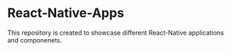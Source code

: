 # React-Native-Apps

This repository is created to showcase different React-Native applications and componenets.
